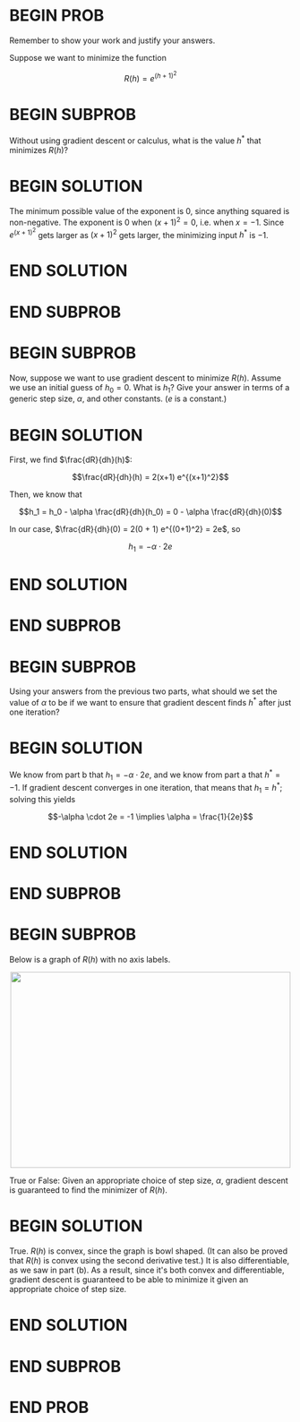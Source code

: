 # BEGIN PROB

<!-- Gradient Descent -->

Remember to show your work and justify your answers.

Suppose we want to minimize the function

$$R(h) = e^{(h + 1)^2}$$

# BEGIN SUBPROB

Without using gradient descent or calculus, what is the
value $h^*$ that minimizes $R(h)$?

# BEGIN SOLUTION

The minimum possible value of the exponent is $0$, since anything
squared is non-negative. The exponent is 0 when $(x+1)^2 = 0$, i.e. when
$x = -1$. Since $e^{(x+1)^2}$ gets larger as $(x+1)^2$ gets larger, the
minimizing input $h^*$ is $-1$.

# END SOLUTION

# END SUBPROB

# BEGIN SUBPROB

Now, suppose we want to use gradient descent to minimize
$R(h)$. Assume we use an initial guess of $h_0 = 0$. What is $h_1$? Give
your answer in terms of a generic step size, $\alpha$, and other
constants. ($e$ is a constant.)

# BEGIN SOLUTION

First, we find $\frac{dR}{dh}(h)$:

$$\frac{dR}{dh}(h) = 2(x+1) e^{(x+1)^2}$$

Then, we know that

$$h_1 = h_0 - \alpha \frac{dR}{dh}(h_0) = 0 - \alpha \frac{dR}{dh}(0)$$

In our case, $\frac{dR}{dh}(0) = 2(0 + 1) e^{(0+1)^2} = 2e$, so

$$h_1 = -\alpha \cdot 2e$$

# END SOLUTION

# END SUBPROB

# BEGIN SUBPROB

Using your answers from the previous two parts, what
should we set the value of $\alpha$ to be if we want to ensure that
gradient descent finds $h^*$ after just one iteration?

# BEGIN SOLUTION

We know from part b that $h_1 = -\alpha \cdot 2e$, and we know from part
a that $h^* = -1$. If gradient descent converges in one iteration, that
means that $h_1 = h^*$; solving this yields

$$-\alpha \cdot 2e = -1 \implies \alpha = \frac{1}{2e}$$

# END SOLUTION

# END SUBPROB

# BEGIN SUBPROB

Below is a graph of $R(h)$ with no axis labels.

<!-- TODO -->

<center><img src="../assets/images/fa21-midterm/grad-desc.png" width="500" height="350"></center>

True or False: Given an appropriate choice of step size, $\alpha$,
gradient descent is guaranteed to find the minimizer of $R(h)$.

# BEGIN SOLUTION

True.
$R(h)$ is convex, since the graph is bowl shaped. (It can also
be proved that $R(h)$ is convex using the second derivative test.) It is
also differentiable, as we saw in part (b). As a result, since it's both
convex and differentiable, gradient descent is guaranteed to be able to
minimize it given an appropriate choice of step size.

# END SOLUTION

# END SUBPROB

# END PROB